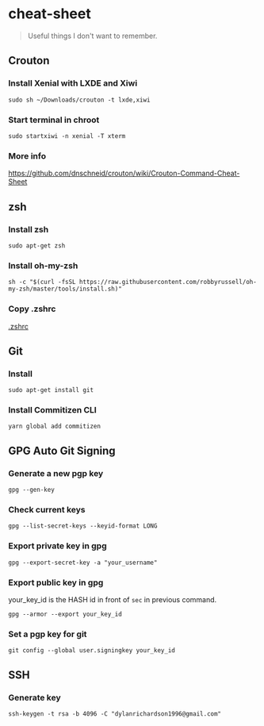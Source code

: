 # cheat-sheet

> Useful things I don't want to remember.


## Crouton

### Install Xenial with LXDE and Xiwi

```
sudo sh ~/Downloads/crouton -t lxde,xiwi
```

### Start terminal in chroot

```
sudo startxiwi -n xenial -T xterm
```

### More info

https://github.com/dnschneid/crouton/wiki/Crouton-Command-Cheat-Sheet


## zsh

### Install zsh

```
sudo apt-get zsh

```

### Install oh-my-zsh

```
sh -c "$(curl -fsSL https://raw.githubusercontent.com/robbyrussell/oh-my-zsh/master/tools/install.sh)"
```

### Copy .zshrc

[.zshrc](.zshrc)


## Git

### Install

```
sudo apt-get install git
```

### Install Commitizen CLI

```
yarn global add commitizen
```


## GPG Auto Git Signing

### Generate a new pgp key

```
gpg --gen-key
```

### Check current keys

```
gpg --list-secret-keys --keyid-format LONG
```

### Export private key in gpg

```
gpg --export-secret-key -a "your_username"
```

### Export public key in gpg
your_key_id is the HASH id in front of `sec` in previous command.

```
gpg --armor --export your_key_id
```

### Set a pgp key for git

```
git config --global user.signingkey your_key_id
```

## SSH

### Generate key

```
ssh-keygen -t rsa -b 4096 -C "dylanrichardson1996@gmail.com"
```

